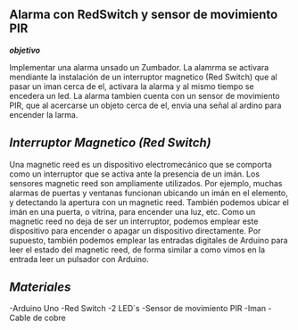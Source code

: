 ## Alarma con RedSwitch y sensor de movimiento PIR

***objetivo***

Implementar una alarma unsado un Zumbador. La alamrma se activara mendiante la instalación de un interruptor magnetico (Red Switch) que al pasar un iman cerca de el, activara la alarma y al mismo tiempo se encedera un led. La alarma tambien cuenta con un sensor de movimiento PIR, que al acercarse un objeto cerca de el, envia una señal al ardino para encender la larma. 

***Interruptor Magnetico (Red Switch)***
--------------------------------------------
Una magnetic reed es un dispositivo electromecánico que se comporta como un interruptor que se activa ante la presencia de un imán.
Los sensores magnetic reed son ampliamente utilizados. Por ejemplo, muchas alarmas de puertas y ventanas funcionan ubicando un imán en el elemento, y detectando la apertura con un magnetic reed. También podemos ubicar el imán en una puerta, o vitrina, para encender una luz, etc.
Como un magnetic reed no deja de ser un interruptor, podemos emplear este dispositivo para encender o apagar un dispositivo directamente. Por supuesto, también podemos emplear las entradas digitales de Arduino para leer el estado del magnetic reed, de forma similar a como vimos en la entrada leer un pulsador con Arduino.

***Materiales***
----------------
-Arduino Uno
-Red Switch
-2 LED´s
-Sensor de movimiento PIR
-Iman 
-Cable de cobre

